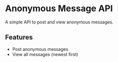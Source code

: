 # Anonymous Message API

A simple API to post and view anonymous messages.

## Features

- Post anonymous messages
- View all messages (newest first)


